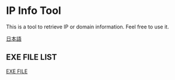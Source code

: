 # IP Info Tool

This is a tool to retrieve IP or domain information.
Feel free to use it.

[日本語](README.md)


## EXE FILE LIST

[EXE FILE](exe/ip_info_tool.exe)
